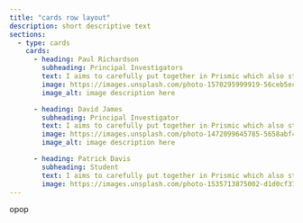 ```yaml
---
title: "cards row layout"
description: short descriptive text
sections:
  - type: cards
    cards:
      - heading: Paul Richardson
        subheading: Principal Investigators
        text: I aims to carefully put together in Prismic which also streamlined the process when adding new recipes.
        image: https://images.unsplash.com/photo-1570295999919-56ceb5ecca61?ixlib=rb-1.2.1&ixid=MnwxMjA3fDB8MHxzZWFyY2h8NHx8YXZhdGFyfGVufDB8fDB8fA%3D%3D&auto=format&fit=crop&w=500&q=60
        image_alt: image description here

      - heading: David James
        subheading: Principal Investigator
        text: I aims to carefully put together in Prismic which also streamlined the process when adding new recipes.
        image: https://images.unsplash.com/photo-1472099645785-5658abf4ff4e?ixlib=rb-1.2.1&ixid=eyJhcHBfaWQiOjEyMDd9&auto=format&fit=facearea&facepad=2&w=256&h=256&q=80
        image_alt: image description here

      - heading: Patrick Davis
        subheading: Student
        text: I aims to carefully put together in Prismic which also streamlined the process when adding new recipes.
        image: https://images.unsplash.com/photo-1535713875002-d1d0cf377fde?ixlib=rb-1.2.1&ixid=MnwxMjA3fDB8MHxzZWFyY2h8Mnx8YXZhdGFyfGVufDB8fDB8fA%3D%3D&auto=format&fit=crop&w=500&q=60
---
```


opop
